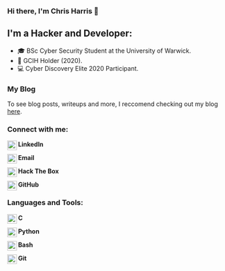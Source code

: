 
### Hi there, I'm Chris Harris 👋

## I'm a Hacker and Developer:
- 🎓 BSc Cyber Security Student at the University of Warwick.
- 📜 GCIH Holder (2020).
- 💻 Cyber Discovery Elite 2020 Participant.

### My Blog
To see blog posts, writeups and more, I reccomend checking out my blog [here](https://cjharris18.github.io).
### Connect with me:

**LinkedIn**
[<img align="left" alt="christopher harris | LinkedIn" width="22px" src="https://cdn.jsdelivr.net/npm/simple-icons@3.11.0/icons/linkedin.svg" />][linkedin]
<br />

**Email**
[<img align="left" alt="cjharris | Email" width="22px" src="https://cdn.jsdelivr.net/npm/simple-icons@3.11.0/icons/gmail.svg" />][email]
<br />

**Hack The Box**
[<img align="left" alt="cjharris18 | htb" width="22px" src="https://i.ibb.co/TmYJcbF/htb.png" />][htb]
<br />

**GitHub**
[<img align="left" alt="cjharris18 | GitHub" width="22px" src="https://cdn.jsdelivr.net/npm/simple-icons@3.11.0/icons/github.svg" />][github]
<br />

### Languages and Tools:

**C**
<img align="left" alt="c" width="22px" src="https://cdn.jsdelivr.net/npm/simple-icons@3.11.0/icons/c.svg" />
<br />

**Python**
<img align="left" alt="python" width="22px" src="https://cdn.jsdelivr.net/npm/simple-icons@3.11.0/icons/python.svg" />
<br />

**Bash**
<img align="left" alt="bash" width="22px" src="https://cdn.jsdelivr.net/npm/simple-icons@3.11.0/icons/gnubash.svg" />
<br />

**Git**
<img align="left" alt="python" width="22px" src="https://cdn.jsdelivr.net/npm/simple-icons@3.11.0/icons/git.svg" />
<br />


[linkedIn]: https://www.linkedin.com/in/christopher-harris-8921701b5/ "LinkedIn"
[github]: https://www.github.com/cjharris18 "GitHub"
[htb]: https://www.hackthebox.eu/home/users/profile/329086 "HTB"
[email]: mailto:christopherjharris@protonmail.com "Email"
